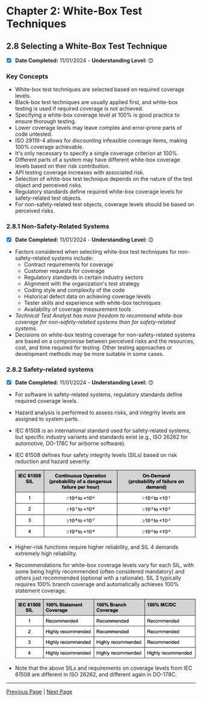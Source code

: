 # Chapter 2: White-Box Test Techniques

## 2.8 Selecting a White-Box Test Technique

- [x] **Date Completed:** 11/01/2024 - **Understanding Level:** 😊

### Key Concepts

- White-box test techniques are selected based on required coverage levels.
- Black-box test techniques are usually applied first, and white-box testing is used if required coverage is not achieved.
- Specifying a white-box coverage level at 100% is good practice to ensure thorough testing.
- Lower coverage levels may leave complex and error-prone parts of code untested.
- ISO 29119-4 allows for discounting infeasible coverage items, making 100% coverage achievable.
- It's only necessary to specify a single coverage criterion at 100%.
- Different parts of a system may have different white-box coverage levels based on their risk contribution.
- API testing coverage increases with associated risk.
- Selection of white-box test technique depends on the nature of the test object and perceived risks.
- Regulatory standards define required white-box coverage levels for safety-related test objects.
- For non-safety-related test objects, coverage levels should be based on perceived risks.

### 2.8.1 Non-Safety-Related Systems

- [x] **Date Completed:** 11/01/2024 - **Understanding Level:** 😊

- Factors considered when selecting white-box test techniques for non-safety-related systems include:
  - Contract requirements for coverage
  - Customer requests for coverage
  - Regulatory standards in certain industry sectors
  - Alignment with the organization's test strategy
  - Coding style and complexity of the code
  - Historical defect data on achieving coverage levels
  - Tester skills and experience with white-box techniques
  - Availability of coverage measurement tools
- _Technical Test Analyst has more freedom to recommend white-box coverage for non-safety-related systems than for safety-related systems._
- Decisions on white-box testing coverage for non-safety-related systems are based on a compromise between perceived risks and the resources, cost, and time required for testing. Other testing approaches or development methods may be more suitable in some cases.

### 2.8.2 Safety-related systems

- [x] **Date Completed:** 11/01/2024 - **Understanding Level:** 😊

- For software in safety-related systems, regulatory standards define required coverage levels.
- Hazard analysis is performed to assess risks, and integrity levels are assigned to system parts.
- IEC 61508 is an international standard used for safety-related systems, but specific industry variants and standards exist (e.g., ISO 26262 for automotive, DO-178C for airborne software).
- IEC 61508 defines four safety integrity levels (SILs) based on risk reduction and hazard severity.

  ![Alt text](../../resources/images/2-white-box-test-techniques/2.8-integrity-levels-SILs.png)

- Higher-risk functions require higher reliability, and SIL 4 demands extremely high reliability.
- Recommendations for white-box coverage levels vary for each SIL, with some being highly recommended (often considered mandatory) and others just recommended (optional with a rationale). SIL 3 typically requires 100% branch coverage and automatically achieves 100% statement coverage.

  ![Alt text](../../resources/images/2-white-box-test-techniques/2.8-coverage-levels-recomendations.png)

- Note that the above SILs and requirements on coverage levels from IEC 61508 are different in ISO
  26262, and different again in DO-178C.

---

[Previous Page](2.7-api-testing.md) | [Next Page](../3-static-and-dynamic-analysis/3.1-introduction.md)
